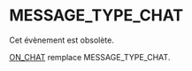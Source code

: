 # MESSAGE_TYPE_CHAT

Cet évènement est obsolète.  

[ON_CHAT](onChat.md) remplace MESSAGE_TYPE_CHAT.